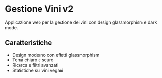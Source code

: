 # Gestione Vini v2

Applicazione web per la gestione dei vini con design glassmorphism e dark mode.

## Caratteristiche
- Design moderno con effetti glassmorphism
- Tema chiaro e scuro
- Ricerca e filtri avanzati
- Statistiche sui vini vegani

